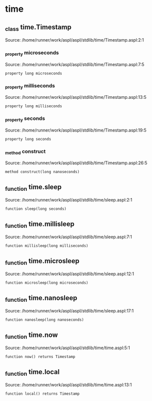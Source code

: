 # time
## <sub>class</sub> time.Timestamp
Source: /home/runner/work/aspl/aspl/stdlib/time/Timestamp.aspl:2:1
### <sub>property</sub> microseconds
Source: /home/runner/work/aspl/aspl/stdlib/time/Timestamp.aspl:7:5
```aspl
property long microseconds
```
### <sub>property</sub> milliseconds
Source: /home/runner/work/aspl/aspl/stdlib/time/Timestamp.aspl:13:5
```aspl
property long milliseconds
```
### <sub>property</sub> seconds
Source: /home/runner/work/aspl/aspl/stdlib/time/Timestamp.aspl:19:5
```aspl
property long seconds
```
### <sub>method</sub> construct
Source: /home/runner/work/aspl/aspl/stdlib/time/Timestamp.aspl:26:5
```aspl
method construct(long nanoseconds)
```

## <sub>function</sub> time.sleep
Source: /home/runner/work/aspl/aspl/stdlib/time/sleep.aspl:2:1
```aspl
function sleep(long seconds)
```

## <sub>function</sub> time.millisleep
Source: /home/runner/work/aspl/aspl/stdlib/time/sleep.aspl:7:1
```aspl
function millisleep(long milliseconds)
```

## <sub>function</sub> time.microsleep
Source: /home/runner/work/aspl/aspl/stdlib/time/sleep.aspl:12:1
```aspl
function microsleep(long microseconds)
```

## <sub>function</sub> time.nanosleep
Source: /home/runner/work/aspl/aspl/stdlib/time/sleep.aspl:17:1
```aspl
function nanosleep(long nanoseconds)
```

## <sub>function</sub> time.now
Source: /home/runner/work/aspl/aspl/stdlib/time/time.aspl:5:1
```aspl
function now() returns Timestamp
```

## <sub>function</sub> time.local
Source: /home/runner/work/aspl/aspl/stdlib/time/time.aspl:13:1
```aspl
function local() returns Timestamp
```